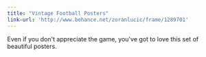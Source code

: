 ```yaml
---
title: "Vintage Football Posters"
link-url: 'http://www.behance.net/zoranlucic/frame/1289701'
---
```

<p>Even if you don't appreciate the game, you've got to love this set of beautiful posters.</p>
